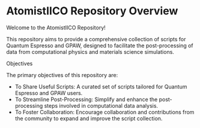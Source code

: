 # AtomistIICO Repository Overview

Welcome to the AtomistIICO Repository!

This repository aims to provide a comprehensive collection of scripts for Quantum Espresso and GPAW, designed to facilitate the post-processing of data from computational physics and materials science simulations.

Objectives

The primary objectives of this repository are:
* To Share Useful Scripts: A curated set of scripts tailored for Quantum Espresso and GPAW users.
* To Streamline Post-Processing: Simplify and enhance the post-processing steps involved in computational data analysis.
* To Foster Collaboration: Encourage collaboration and contributions from the community to expand and improve the script collection.
